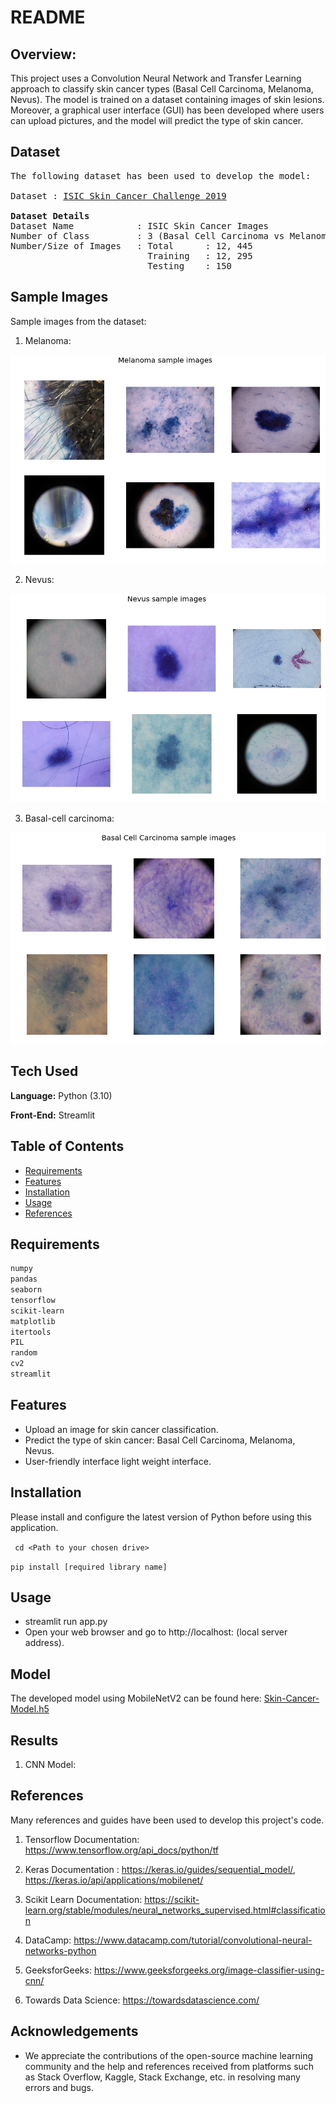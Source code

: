 # README

## Overview: 
This project uses a Convolution Neural Network and Transfer Learning approach to classify skin cancer types (Basal Cell Carcinoma, Melanoma, Nevus). The model is trained on a dataset containing images of skin lesions. Moreover, a graphical user interface (GUI) has been developed where users can upload pictures, and the model will predict the type of skin cancer.

## Dataset
<pre>
The following dataset has been used to develop the model:
  
Dataset : <a href=https://challenge.isic-archive.com/data/>ISIC Skin Cancer Challenge 2019</a>

<b>Dataset Details</b>
Dataset Name            : ISIC Skin Cancer Images 
Number of Class         : 3 (Basal Cell Carcinoma vs Melanoma vs Nevus)
Number/Size of Images   : Total      : 12, 445
                          Training   : 12, 295
                          Testing    : 150 </pre>
## Sample Images

Sample images from the dataset:

1. Melanoma:

![Melanoma-Sample-Images-ISIC](Images/Melenoma_samples_images.png)

2. Nevus:

![Nevus-Sample-Images-ISIC](Images/Nevus_sample_images.png)

3. Basal-cell carcinoma:

![Basal-cell carcinoma-Sample-Images-ISIC](Images/bcc_sample_images.png)

## Tech Used 

**Language:** Python (3.10)

**Front-End:** Streamlit

## Table of Contents
- [Requirements](#requirements)
- [Features](#features)
- [Installation](#installation)
- [Usage](#usage)
- [References](#reference)

## Requirements
```bash
numpy
pandas
seaborn
tensorflow
scikit-learn
matplotlib
itertools
PIL 
random
cv2         
streamlit
```

## Features

- Upload an image for skin cancer classification.
- Predict the type of skin cancer: Basal Cell Carcinoma, Melanoma, Nevus.
- User-friendly interface light weight interface. 

## Installation

Please install and configure the latest version of Python before using this application. 

` cd <Path to your chosen drive>` 

`pip install [required library name]`

## Usage
- streamlit run app.py
- Open your web browser and go to http://localhost: (local server address).

## Model

The developed model using MobileNetV2 can be found here: [Skin-Cancer-Model.h5](https://drive.google.com/file/d/1tHv4-49h-kUm4jZN_pp5X-xqUxmdzN7u/view?usp=sharing)

## Results

1. CNN Model:



## References

Many references and guides have been used to develop this project's code.  

1. Tensorflow Documentation: https://www.tensorflow.org/api_docs/python/tf

2. Keras Documentation : https://keras.io/guides/sequential_model/, https://keras.io/api/applications/mobilenet/

3. Scikit Learn Documentation: https://scikit-learn.org/stable/modules/neural_networks_supervised.html#classification

4. DataCamp: https://www.datacamp.com/tutorial/convolutional-neural-networks-python

5. GeeksforGeeks: https://www.geeksforgeeks.org/image-classifier-using-cnn/

6. Towards Data Science: https://towardsdatascience.com/


## Acknowledgements

- We appreciate the contributions of the open-source machine learning community and the help and references received from platforms such as Stack Overflow, Kaggle, Stack Exchange, etc. in resolving many errors and bugs. 
